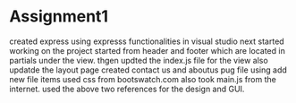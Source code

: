 # Assignment1
created express using expresss functionalities in visual studio
next started working on the project started from header and footer which are located in partials under the view.
thgen updted the index.js file for the view
also updatde the layout page
created contact us and aboutus pug file using add new file items
used css from bootswatch.com
also took main.js from the internet.
used the above two references for the design and GUI.

